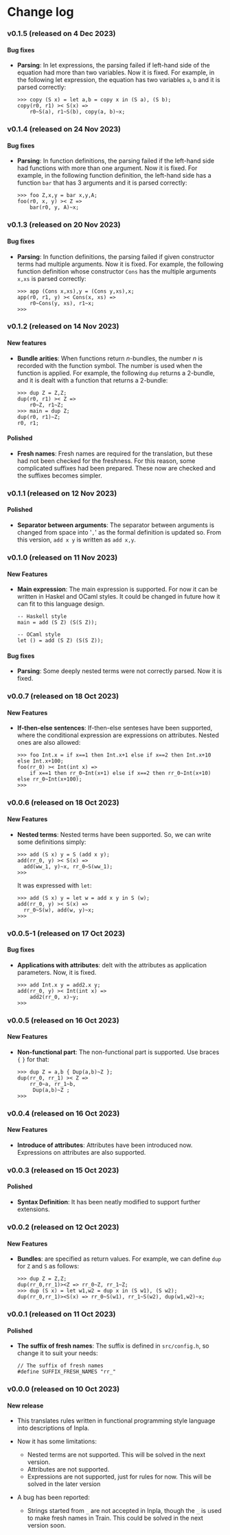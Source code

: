 # Change log

### v0.1.5 (released on 4 Dec 2023)

#### Bug fixes
- **Parsing**: In let expressions, the parsing failed if left-hand side of the equation had more than two variables. Now it is fixed. For example, in the following let expression, the equation has two variables `a`, `b` and it is parsed correctly:

  ```
  >>> copy (S x) = let a,b = copy x in (S a), (S b);
  copy(r0, r1) >< S(x) =>
      r0~S(a), r1~S(b), copy(a, b)~x;
  ```



### v0.1.4 (released on 24 Nov 2023)

#### Bug fixes
- **Parsing**: In function definitions, the parsing failed if the left-hand side had functions with more than one argument. Now it is fixed. For example, in the following function definition, the left-hand side has a function `bar` that has 3 arguments and it is parsed correctly:

  ```
  >>> foo Z,x,y = bar x,y,A;
  foo(r0, x, y) >< Z =>
      bar(r0, y, A)~x;
  ```

  



### v0.1.3 (released on 20 Nov 2023)

#### Bug fixes
- **Parsing**: In function definitions, the parsing failed if given constructor terms had multiple arguments. Now it is fixed. For example, the following function definition whose constructor `Cons` has the multiple arguments `x,xs`  is parsed correctly:

  ```
  >>> app (Cons x,xs),y = (Cons y,xs),x;
  app(r0, r1, y) >< Cons(x, xs) =>
      r0~Cons(y, xs), r1~x;
  >>>
  ```

  



### v0.1.2 (released on 14 Nov 2023)
#### New features

- **Bundle arities**: When functions return *n*-bundles, the number *n* is recorded with the function symbol. The number is used when the function is applied. For example, the following `dup` returns a 2-bundle, and it is dealt with a function that returns a 2-bundle: 

  ```
  >>> dup Z = Z,Z;
  dup(r0, r1) >< Z =>
      r0~Z, r1~Z;
  >>> main = dup Z;
  dup(r0, r1)~Z;
  r0, r1;
  ```



#### Polished

- **Fresh names**: Fresh names are required for the translation, but these had not been checked for the freshness. For this reason, some complicated suffixes had been prepared. These now are checked and the suffixes becomes simpler.

  




### v0.1.1 (released on 12 Nov 2023)
#### Polished

- **Separator between arguments**: The separator between arguments is changed from space into '`,`'  as the formal definition is updated so. From this version, `add x y` is written as `add x,y`.

  


### v0.1.0 (released on 11 Nov 2023)

#### New Features

- **Main expression**: The main expression is supported. For now it can be written in Haskel and OCaml styles. It could be changed in future how it can fit to this language design.

  ```
  -- Haskell style
  main = add (S Z) (S(S Z));
  ```

  ```
  -- OCaml style
  let () = add (S Z) (S(S Z));
  ```


#### Bug fixes
- **Parsing**: Some deeply nested terms were not correctly parsed. Now it is fixed.



### v0.0.7 (released on 18 Oct 2023)

#### New Features

- **If-then-else sentences**: If-then-else senteses have been supported, where the conditional expression are expressions on attributes. Nested ones are also allowed:

  ```
  >>> foo Int.x = if x==1 then Int.x+1 else if x==2 then Int.x+10 else Int.x+100;
  foo(rr_0) >< Int(int x) =>
      if x==1 then rr_0~Int(x+1) else if x==2 then rr_0~Int(x+10) else rr_0~Int(x+100);
  >>>
  ```



### v0.0.6 (released on 18 Oct 2023)

#### New Features

- **Nested terms**: Nested terms have been supported. So, we can write some definitions simply:

  ```
  >>> add (S x) y = S (add x y);
  add(rr_0, y) >< S(x) =>
    add(ww_1, y)~x, rr_0~S(ww_1);
  >>>
  ```
  It was expressed with `let`:
  ```
  >>> add (S x) y = let w = add x y in S (w);
  add(rr_0, y) >< S(x) =>
    rr_0~S(w), add(w, y)~x;
  >>>
  ```



### v0.0.5-1 (released on 17 Oct 2023)

#### Bug fixes

- **Applications with attributes**: delt with the attributes as application parameters. Now, it is fixed.

  ```
  >>> add Int.x y = add2.x y;
  add(rr_0, y) >< Int(int x) =>
      add2(rr_0, x)~y;
  >>>
  ```



### v0.0.5 (released on 16 Oct 2023)

#### New Features

- **Non-functional part**: The non-functional part is supported. Use braces `{` `}` for that:

  ```
  >>> dup Z = a,b { Dup(a,b)~Z };
  dup(rr_0, rr_1) >< Z =>
      rr_0~a, rr_1~b,
       Dup(a,b)~Z ;
  >>>
  ```

  



### v0.0.4 (released on 16 Oct 2023)

#### New Features

- **Introduce of attributes**: Attributes have been introduced now. Expressions on attributes are also supported.




### v0.0.3 (released on 15 Oct 2023)

#### Polished

- **Syntax Definition**: It has been neatly modified to support further extensions.



### v0.0.2 (released on 12 Oct 2023)

#### New Features

- **Bundles**: are specified as return values. For example, we can define `dup` for `Z` and `S` as follows:

  ```
  >>> dup Z = Z,Z;
  dup(rr_0,rr_1)><Z => rr_0~Z, rr_1~Z;
  >>> dup (S x) = let w1,w2 = dup x in (S w1), (S w2);
  dup(rr_0,rr_1)><S(x) => rr_0~S(w1), rr_1~S(w2), dup(w1,w2)~x;
  ```




### v0.0.1 (released on 11 Oct 2023)

#### Polished
- **The suffix of fresh names**: The suffix is defined in `src/config.h`, so change it to suit your needs:

  ```
  // The suffix of fresh names
  #define SUFFIX_FRESH_NAMES "rr_"
  ```

  


### v0.0.0 (released on 10 Oct 2023)
#### New release
- This translates rules written in functional programming style language into descriptions of Inpla.

- Now it has some limitations:
  -	 Nested terms are not supported. This will be solved in the next version.
  -	 Attributes are not supported.
  -	 Expressions are not supported, just for rules for now. This will be solved in the later version

- A bug has been reported:

  - Strings started from `_` are not accepted in Inpla, though the `_` is used to make fresh names in Train. This could be solved in the next version soon.

